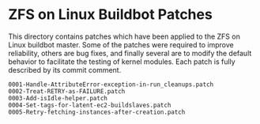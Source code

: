 # ZFS on Linux Buildbot Patches

This directory contains patches which have been applied to the ZFS on
Linux buildbot master.  Some of the patches were required to improve
reliability, others are bug fixes, and finally several are to modify
the default behavior to facilitate the testing of kernel modules.
Each patch is fully described by its commit comment.

```
0001-Handle-AttributeError-exception-in-run_cleanups.patch
0002-Treat-RETRY-as-FAILURE.patch
0003-Add-isIdle-helper.patch
0004-Set-tags-for-latent-ec2-buildslaves.patch
0005-Retry-fetching-instances-after-creation.patch
```
